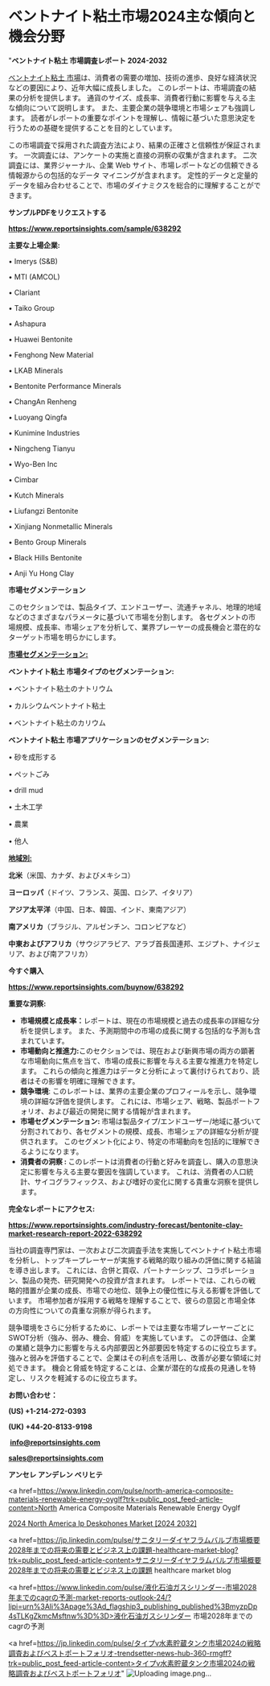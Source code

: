 # ベントナイト粘土市場2024主な傾向と機会分野

"<strong>ベントナイト粘土 市場調査レポート 2024-2032</strong>

<a href=https://www.reportsinsights.com/sample/638292>ベントナイト粘土 市場</a>は、消費者の需要の増加、技術の進歩、良好な経済状況などの要因により、近年大幅に成長しました。 このレポートは、市場調査の結果の分析を提供します。 通貨のサイズ、成長率、消費者行動に影響を与える主な傾向について説明します。 また、主要企業の競争環境と市場シェアも強調します。 読者がレポートの重要なポイントを理解し、情報に基づいた意思決定を行うための基礎を提供することを目的としています。

この市場調査で採用された調査方法により、結果の正確さと信頼性が保証されます。 一次調査には、アンケートの実施と直接の洞察の収集が含まれます。 二次調査には、業界ジャーナル、企業 Web サイト、市場レポートなどの信頼できる情報源からの包括的なデータ マイニングが含まれます。 定性的データと定量的データを組み合わせることで、市場のダイナミクスを総合的に理解することができます。

<strong><b>サンプルPDFをリクエストする</b></strong>

<a href=https://www.reportsinsights.com/sample/638292><strong><u>https://www.reportsinsights.com/sample/638292</u></strong></a>

<strong>主要な上場企業:</strong>

• Imerys (S&B)

• MTI (AMCOL)

• Clariant

• Taiko Group

• Ashapura

• Huawei Bentonite

• Fenghong New Material

• LKAB Minerals

• Bentonite Performance Minerals

• ChangAn Renheng

• Luoyang Qingfa

• Kunimine Industries

• Ningcheng Tianyu

• Wyo-Ben Inc

• Cimbar

• Kutch Minerals

• Liufangzi Bentonite

• Xinjiang Nonmetallic Minerals

• Bento Group Minerals

• Black Hills Bentonite

• Anji Yu Hong Clay

<strong>市場セグメンテーション</strong>

このセクションでは、製品タイプ、エンドユーザー、流通チャネル、地理的地域などのさまざまなパラメータに基づいて市場を分割します。 各セグメントの市場規模、成長率、市場シェアを分析して、業界プレーヤーの成長機会と潜在的なターゲット市場を明らかにします。

<strong><u>市場セグメンテーション</u></strong><strong><u>:</u></strong>

<strong>ベントナイト粘土 市場タイプのセグメンテーション:</strong>

• ベントナイト粘土のナトリウム

• カルシウムベントナイト粘土

• ベントナイト粘土のカリウム

<strong>ベントナイト粘土 市場アプリケーションのセグメンテーション:</strong>

• 砂を成形する

• ペットごみ

• drill mud

• 土木工学

• 農業

• 他人

<strong><u>地域別</u></strong><strong><u>:</u></strong>

<strong>北米</strong>（米国、カナダ、およびメキシコ）

<strong>ヨーロッパ</strong>（ドイツ、フランス、英国、ロシア、イタリア）

<strong>アジア太平洋</strong>（中国、日本、韓国、インド、東南アジア）

<strong>南アメリカ</strong>（ブラジル、アルゼンチン、コロンビアなど）

<strong>中東およびアフリカ</strong>（サウジアラビア、アラブ首長国連邦、エジプト、ナイジェリア、および南アフリカ）

<strong>今すぐ購入</strong>

<a href=https://www.reportsinsights.com/buynow/638292><strong><u>https://www.reportsinsights.com/buynow/638292</u></strong></a>

<strong>重要な洞察:</strong>
<ul>
  <li><strong>市場規模と成長率：</strong>レポートは、現在の市場規模と過去の成長率の詳細な分析を提供します。 また、予測期間中の市場の成長に関する包括的な予測も含まれています。</li>
  <li><strong>市場動向と推進力:</strong>このセクションでは、現在および新興市場の両方の顕著な市場動向に焦点を当て、市場の成長に影響を与える主要な推進力を特定します。 これらの傾向と推進力はデータと分析によって裏付けられており、読者はその影響を明確に理解できます。</li>
  <li><strong>競争環境</strong>: このレポートは、業界の主要企業のプロフィールを示し、競争環境の詳細な評価を提供します。 これには、市場シェア、戦略、製品ポートフォリオ、および最近の開発に関する情報が含まれます。</li>
  <li><strong>市場セグメンテーション: </strong>市場は製品タイプ/エンドユーザー/地域に基づいて分割されており、各セグメントの規模、成長、市場シェアの詳細な分析が提供されます。 このセグメント化により、特定の市場動向を包括的に理解できるようになります。</li>
  <li><strong>消費者の洞察 : </strong>このレポートは消費者の行動と好みを調査し、購入の意思決定に影響を与える主要な要因を強調しています。 これは、消費者の人口統計、サイコグラフィックス、および嗜好の変化に関する貴重な洞察を提供します。</li>
</ul>
<strong>完全なレポートにアクセス:</strong>

<a href=https://www.reportsinsights.com/industry-forecast/bentonite-clay-market-research-report-2022-638292><strong><u><b>https://www.reportsinsights.com/industry-forecast/bentonite-clay-market-research-report-2022-638292</b></u></strong></a>

当社の調査専門家は、一次および二次調査手法を実施してベントナイト粘土市場を分析し、トップキープレーヤーが実施する戦略的取り組みの評価に関する結論を導き出します。 これには、合併と買収、パートナーシップ、コラボレーション、製品の発売、研究開発への投資が含まれます。 レポートでは、これらの戦略的措置が企業の成長、市場での地位、競争上の優位性に与える影響を評価しています。 市場参加者が採用する戦略を理解することで、彼らの意図と市場全体の方向性についての貴重な洞察が得られます。

競争環境をさらに分析するために、レポートでは主要な市場プレーヤーごとにSWOT分析（強み、弱み、機会、脅威）を実施しています。 この評価は、企業の業績と競争力に影響を与える内部要因と外部要因を特定するのに役立ちます。 強みと弱みを評価することで、企業はその利点を活用し、改善が必要な領域に対処できます。 機会と脅威を特定することは、企業が潜在的な成長の見通しを特定し、リスクを軽減するのに役立ちます。

<strong>お問い合わせ：</strong>

<strong>(US) +1-214-272-0393</strong>

<strong>(UK) +44-20-8133-9198</strong>

<strong> </strong><a href=info@reportsinsights.com><strong><u>info@reportsinsights.com</u></strong></a>

<a href=sales@reportsinsights.com><strong><u>sales@reportsinsights.com</u></strong></a>

<strong>アンセレ アンデレン ベリヒテ</strong>

<a href=https://www.linkedin.com/pulse/north-america-composite-materials-renewable-energy-oyglf?trk=public_post_feed-article-content>North America Composite Materials Renewable Energy Oyglf</a>

<a href=https://www.linkedin.com/pulse/2024-north-america-ip-deskphones-market-size-growth-t1a2f/>2024 North America Ip Deskphones Market [2024 2032]</a>

<a href=https://jp.linkedin.com/pulse/サニタリーダイヤフラムバルブ市場概要2028年までの将来の需要とビジネス上の課題-healthcare-market-blog?trk=public_post_feed-article-content>サニタリーダイヤフラムバルブ市場概要2028年までの将来の需要とビジネス上の課題 healthcare market blog</a>

<a href=https://www.linkedin.com/pulse/液化石油ガスシリンダー-市場2028年までのcagrの予測-market-reports-outlook-24/?lipi=urn%3Ali%3Apage%3Ad_flagship3_publishing_published%3BmyzpDp4sTLKgZkmcMsftnw%3D%3D>液化石油ガスシリンダー 市場2028年までのcagrの予測</a>

<a href=https://jp.linkedin.com/pulse/タイプv水素貯蔵タンク市場2024の戦略調査およびベストポートフォリオ-trendsetter-news-hub-360-rmgff?trk=public_post_feed-article-content>タイプv水素貯蔵タンク市場2024の戦略調査およびベストポートフォリオ</a>"
![Uploading image.png…]()
